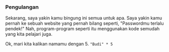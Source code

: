 ### Pengulangan

Sekarang, saya yakin kamu bingung ini semua untuk apa. Saya yakin kamu pernah ke sebuah website yang pernah bilang seperti, "Passwordmu terlalu pendek!" Nah, program-program seperti itu menggunakan kode semudah yang kita pelajari juga.

Ok, mari kita kalikan namamu dengan 5. `"Budi" * 5`